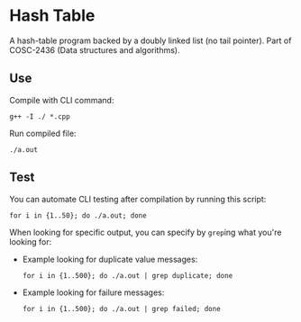 # Hash Table
A hash-table program backed by a doubly linked list (no tail pointer). Part of COSC-2436 (Data structures and algorithms).


## Use

Compile with CLI command:
```shell
g++ -I ./ *.cpp
```

Run compiled file:

```shell
./a.out
```

## Test

You can automate CLI testing after compilation by running this script:

```shell
for i in {1..50}; do ./a.out; done
```

When looking for specific output, you can specify by `grep`ing what you're looking for:

- Example looking for duplicate value messages:
    ```shell
    for i in {1..500}; do ./a.out | grep duplicate; done
    ```
- Example looking for failure messages:
    ```shell
    for i in {1..500}; do ./a.out | grep failed; done
    ```
